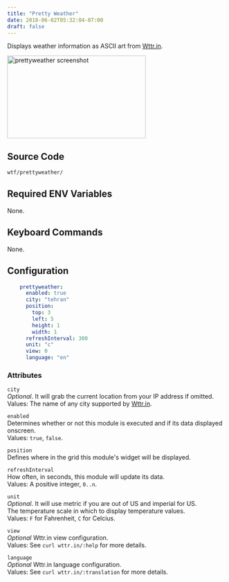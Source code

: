 ```yaml
---
title: "Pretty Weather"
date: 2018-06-02T05:32:04-07:00
draft: false
---
```


Displays weather information as ASCII art from
[Wttr.in](http://wttr.in).

<img src="/imgs/modules/prettyweather.png" width="320" height="191" alt="prettyweather screenshot" />

## Source Code

```bash
wtf/prettyweather/
```

## Required ENV Variables

None.

## Keyboard Commands

None.

## Configuration

```yaml
    prettyweather:
      enabled: true
      city: "tehran"
      position:
        top: 3
        left: 5
        height: 1
        width: 1
      refreshInterval: 300
      unit: "c"
      view: 0
      language: "en"
```

### Attributes

`city` <br />
_Optional_. It will grab the current location from your IP address if
omitted.<br />
Values: The name of any city supported by [Wttr.in](http://wttr.in).

`enabled` <br />
Determines whether or not this module is executed and if its data displayed onscreen. <br />
Values: `true`, `false`.

`position` <br />
Defines where in the grid this module's widget will be displayed. <br />

`refreshInterval` <br />
How often, in seconds, this module will update its data. <br />
Values: A positive integer, `0..n`.

`unit` <br />
_Optional_. It will use metric if you are out of US and imperial for US.<br />
The temperature scale in which to display temperature values. <br />
Values: `F` for Fahrenheit, `C` for Celcius.

`view` <br />
_Optional_ Wttr.in view configuration. <br />
Values: See `curl wttr.in/:help` for more details.

`language` <br />
_Optional_ Wttr.in language configuration. <br />
Values: See `curl wttr.in/:translation` for more details.
